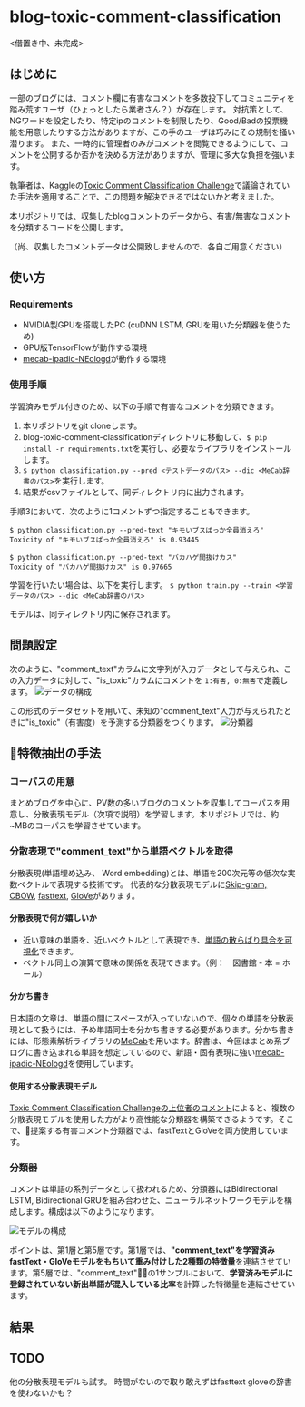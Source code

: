 # blog-toxic-comment-classification

<借置き中、未完成>

## はじめに

一部のブログには、コメント欄に有害なコメントを多数投下してコミュニティを踏み荒すユーザ（ひょっとしたら業者さん？）が存在します。
対抗策として、NGワードを設定したり、特定ipのコメントを制限したり、Good/Badの投票機能を用意したりする方法がありますが、この手のユーザは巧みにその規制を掻い潜ります。
また、一時的に管理者のみがコメントを閲覧できるようにして、コメントを公開するか否かを決める方法がありますが、管理に多大な負担を強います。

執筆者は、Kaggleの[Toxic Comment Classification Challenge](https://www.kaggle.com/c/jigsaw-toxic-comment-classification-challenge)で議論されていた手法を適用することで、この問題を解決できるではないかと考えました。

本リポジトリでは、収集したblogコメントのデータから、有害/無害なコメントを分類するコードを公開します。

（尚、収集したコメントデータは公開致しませんので、各自ご用意ください）


## 使い方
### Requirements

- NVIDIA製GPUを搭載したPC (cuDNN LSTM, GRUを用いた分類器を使うため)
- GPU版TensorFlowが動作する環境 
- [mecab-ipadic-NEologd](https://github.com/neologd/mecab-ipadic-neologd)が動作する環境

### 使用手順

学習済みモデル付きのため、以下の手順で有害なコメントを分類できます。

1. 本リポジトリをgit cloneします。
2. blog-toxic-comment-classificationディレクトリに移動して、`$ pip install -r requirements.txt`を実行し、必要なライブラリをインストールします。
3. `$ python classification.py --pred <テストデータのパス> --dic <MeCab辞書のパス>`を実行します。
4. 結果がcsvファイルとして、同ディレクトリ内に出力されます。

手順3において、次のように1コメントずつ指定することもできます。

```
$ python classification.py --pred-text "キモいブスばっか全員消えろ"
Toxicity of "キモいブスばっか全員消えろ" is 0.93445

$ python classification.py --pred-text "バカハゲ間抜けカス"
Toxicity of "バカハゲ間抜けカス" is 0.97665
```

学習を行いたい場合は、以下を実行します。
```$ python train.py --train <学習データのパス> --dic <MeCab辞書のパス>```

モデルは、同ディレクトリ内に保存されます。


## 問題設定

次のように、"comment_text"カラムに文字列が入力データとして与えられ、この入力データに対して、"is_toxic"カラムにコメントを
`1:有害, 0:無害`で定義します。 
![データの構成](https://github.com/ababa893/blog-toxic-comment-classification/blob/images/classifier.png?raw=true)


この形式のデータセットを用いて、未知の"comment_text"入力が与えられたときに"is_toxic"（有害度）を予測する分類器をつくります。
![分類器](https://github.com/ababa893/blog-toxic-comment-classification/blob/images/data.png?raw=true)


## 特徴抽出の手法
### コーパスの用意

まとめブログを中心に、PV数の多いブログのコメントを収集してコーパスを用意し、分散表現モデル（次項で説明）を学習します。本リポジトリでは、約~MBのコーパスを学習させています。


### 分散表現で"comment_text"から単語ベクトルを取得

分散表現(単語埋め込み、 Word embedding)とは、単語を200次元等の低次な実数ベクトルで表現する技術です。
代表的な分散表現モデルに[Skip-gram, CBOW](https://arxiv.org/abs/1411.2738), [fasttext](https://github.com/facebookresearch/fastText), [GloVe](https://nlp.stanford.edu/projects/glove/)があります。
 
#### 分散表現で何が嬉しいか

 - 近い意味の単語を、近いベクトルとして表現でき、[単語の散らばり具合を可視化](https://sites.google.com/site/iwanamidatascience/_/rsrc/1468857206744/vol2/word-embedding/words.5k.thumbnail.png?height=600&width=600)できます。
 - ベクトル同士の演算で意味の関係を表現できます。（例：　図書館 - 本 = ホール）

#### 分かち書き

日本語の文章は、単語の間にスペースが入っていないので、個々の単語を分散表現として扱うには、予め単語同士を分かち書きする必要があります。分かち書きには、形態素解析ライブラリの[MeCab](http://taku910.github.io/mecab/)を用います。辞書は、今回はまとめ系ブログに書き込まれる単語を想定しているので、新語・固有表現に強い[mecab-ipadic-NEologd](https://github.com/neologd/mecab-ipadic-neologd)を使用しています。

#### 使用する分散表現モデル

[Toxic Comment Classification Challengeの上位者のコメント](https://www.kaggle.com/c/jigsaw-toxic-comment-classification-challenge/discussion/52644)によると、複数の分散表現モデルを使用した方がより高性能な分類器を構築できるようです。そこで、提案する有害コメント分類器では、fastTextとGloVeを両方使用しています。

### 分類器

コメントは単語の系列データとして扱われるため、分類器にはBidirectional LSTM, Bidirectional GRUを組み合わせた、ニューラルネットワークモデルを構成します。構成は以下のようになります。

![モデルの構成](https://github.com/ababa893/blog-toxic-comment-classification/blob/images/model.png?raw=true)

ポイントは、第1層と第5層です。第1層では、**"comment_text"を学習済みfastText・GloVeモデルをもちいて重み付けした2種類の特徴量**を連結させています。第5層では、"comment_text"の1サンプルにおいて、**学習済みモデルに登録されていない新出単語が混入している比率**を計算した特徴量を連結させています。

## 結果

## TODO
他の分散表現モデルも試す。
時間がないので取り敢えずはfasttext gloveの辞書を使わないかも？






